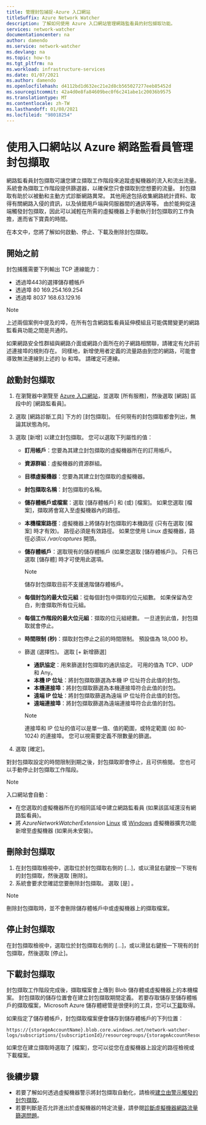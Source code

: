 ```yaml
---
title: 管理封包捕捉-Azure 入口網站
titleSuffix: Azure Network Watcher
description: 了解如何使用 Azure 入口網站管理網路監看員的封包擷取功能。
services: network-watcher
documentationcenter: na
author: damendo
ms.service: network-watcher
ms.devlang: na
ms.topic: how-to
ms.tgt_pltfrm: na
ms.workload: infrastructure-services
ms.date: 01/07/2021
ms.author: damendo
ms.openlocfilehash: d4112bd1d632ec21e2d8cb565027277eeb85452d
ms.sourcegitcommit: 42a4d0e8fa84609bec0f6c241abe1c20036b9575
ms.translationtype: MT
ms.contentlocale: zh-TW
ms.lasthandoff: 01/08/2021
ms.locfileid: "98018254"
---
```

# <a name="manage-packet-captures-with-azure-network-watcher-using-the-portal"></a>使用入口網站以 Azure 網路監看員管理封包擷取

網路監看員封包擷取可讓您建立擷取工作階段來追蹤虛擬機器的流入和流出流量。 系統會為擷取工作階段提供篩選器，以確保您只會擷取到您想要的流量。 封包擷取有助於以被動和主動方式診斷網路異常。 其他用途包括收集網路統計資料、取得有關網路入侵的資訊，以及偵錯用戶端與伺服器間的通訊等等。 由於能夠從遠端觸發封包擷取，因此可以減輕在所需的虛擬機器上手動執行封包擷取的工作負擔，進而省下寶貴的時間。

在本文中，您將了解如何啟動、停止、下載及刪除封包擷取。 

## <a name="before-you-begin"></a>開始之前

封包捕獲需要下列輸出 TCP 連線能力：
- 透過埠443的選擇儲存體帳戶
- 透過埠 80 169.254.169.254
- 透過埠 8037 168.63.129.16

> [!NOTE]
> 上述兩個案例中提及的埠，在所有包含網路監看員延伸模組且可能偶爾變更的網路監看員功能之間是共通的。


如果網路安全性群組與網路介面或網路介面所在的子網路相關聯，請確定有允許前述連接埠的規則存在。 同樣地，新增使用者定義的流量路由到您的網路，可能會導致無法連線到上述的 Ip 和埠。 請確定可連線。 

## <a name="start-a-packet-capture"></a>啟動封包擷取

1. 在瀏覽器中瀏覽至 [Azure 入口網站](https://portal.azure.com)，並選取 [所有服務]，然後選取 [網路] 區段中的 [網路監看員]。
2. 選取 [網路診斷工具] 下方的 [封包擷取]。 任何現有的封包擷取都會列出，無論其狀態為何。
3. 選取 [新增] 以建立封包擷取。 您可以選取下列屬性的值：
   - **訂用帳戶**：您要為其建立封包擷取的虛擬機器所在的訂用帳戶。
   - **資源群組**：虛擬機器的資源群組。
   - **目標虛擬機器**：您要為其建立封包擷取的虛擬機器。
   - **封包擷取名稱**：封包擷取的名稱。
   - **儲存體帳戶或檔案**：選取 [儲存體帳戶] 和 (或) [檔案]。 如果您選取 [檔案]，擷取將會寫入至虛擬機器內的路徑。
   - **本機檔案路徑**：虛擬機器上將儲存封包擷取的本機路徑 (只有在選取 [檔案] 時才有效)。 路徑必須是有效路徑。 如果您使用 Linux 虛擬機器，路徑必須以 */var/captures* 開頭。
   - **儲存體帳戶**：選取現有的儲存體帳戶 (如果您選取 [儲存體帳戶])。 只有已選取 [儲存體] 時才可使用此選項。
   
     > [!NOTE]
     > 儲存封包擷取目前不支援進階儲存體帳戶。

   - **每個封包的最大位元組**：從每個封包中擷取的位元組數。 如果保留為空白，則會擷取所有位元組。
   - **每個工作階段的最大位元組**：擷取的位元組總數。 一旦達到此值，封包擷取就會停止。
   - **時間限制 (秒)**：擷取封包停止之前的時間限制。 預設值為 18,000 秒。
   - 篩選 (選擇性)。 選取 [+ 新增篩選]
     - **通訊協定**：用來篩選封包擷取的通訊協定。 可用的值為 TCP、UDP 和 Any。
     - **本機 IP 位址**：將封包擷取篩選為本機 IP 位址符合此值的封包。
     - **本機連接埠**：將封包擷取篩選為本機連接埠符合此值的封包。
     - **遠端 IP 位址**：將封包擷取篩選為遠端 IP 位址符合此值的封包。
     - **遠端連接埠**：將封包擷取篩選為遠端連接埠符合此值的封包。
    
     > [!NOTE]
     > 連接埠和 IP 位址的值可以是單一值、值的範圍，或特定範圍 (如 80-1024) 的連接埠。 您可以視需要定義不限數量的篩選。

4. 選取 [確定]。

對封包擷取設定的時間限制到期之後，封包擷取即會停止，且可供檢閱。 您也可以手動停止封包擷取工作階段。

> [!NOTE]
> 入口網站會自動：
>  * 在您選取的虛擬機器所在的相同區域中建立網路監看員 (如果該區域還沒有網路監看員)。
>  * 將 *AzureNetworkWatcherExtension* [Linux](../virtual-machines/extensions/network-watcher-linux.md) 或 [Windows](../virtual-machines/extensions/network-watcher-windows.md) 虛擬機器擴充功能新增至虛擬機器 (如果尚未安裝)。

## <a name="delete-a-packet-capture"></a>刪除封包擷取

1. 在封包擷取檢視中，選取位於封包擷取右側的 [...]，或以滑鼠右鍵按一下現有的封包擷取，然後選取 [刪除]。
2. 系統會要求您確認您要刪除封包擷取。 選取 [是]  。

> [!NOTE]
> 刪除封包擷取時，並不會刪除儲存體帳戶中或虛擬機器上的擷取檔案。

## <a name="stop-a-packet-capture"></a>停止封包擷取

在封包擷取檢視中，選取位於封包擷取右側的 [...]，或以滑鼠右鍵按一下現有的封包擷取，然後選取 [停止]。

## <a name="download-a-packet-capture"></a>下載封包擷取

封包擷取工作階段完成後，擷取檔案會上傳到 Blob 儲存體或虛擬機器上的本機檔案。 封包擷取的儲存位置會在建立封包擷取期間定義。 若要存取儲存至儲存體帳戶的擷取檔案，Microsoft Azure 儲存體總管是很便利的工具，您可以[下載](https://storageexplorer.com/)取得。

如果指定了儲存體帳戶，封包擷取檔案便會儲存到儲存體帳戶的下列位置︰

```
https://{storageAccountName}.blob.core.windows.net/network-watcher-logs/subscriptions/{subscriptionId}/resourcegroups/{storageAccountResourceGroup}/providers/microsoft.compute/virtualmachines/{VMName}/{year}/{month}/{day}/packetCapture_{creationTime}.cap
```

如果您在建立擷取時選取了 [檔案]，您可以從您在虛擬機器上設定的路徑檢視或下載檔案。

## <a name="next-steps"></a>後續步驟

- 若要了解如何透過虛擬機器警示將封包擷取自動化，請檢視[建立由警示觸發的封包擷取](network-watcher-alert-triggered-packet-capture.md)。
- 若要判斷是否允許進出於虛擬機器的特定流量，請參閱[診斷虛擬機器網路流量篩選問題](diagnose-vm-network-traffic-filtering-problem.md)。